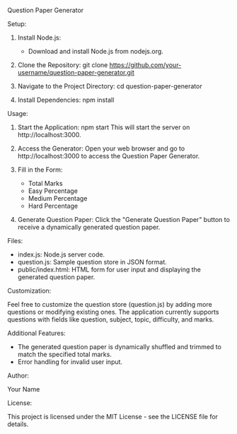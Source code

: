 Question Paper Generator

Setup:

1. Install Node.js:
   - Download and install Node.js from nodejs.org.

2. Clone the Repository:
   git clone https://github.com/your-username/question-paper-generator.git

3. Navigate to the Project Directory:
   cd question-paper-generator

4. Install Dependencies:
   npm install

Usage:

1. Start the Application:
   npm start
   This will start the server on http://localhost:3000.

2. Access the Generator:
   Open your web browser and go to http://localhost:3000 to access the Question Paper Generator.

3. Fill in the Form:
   - Total Marks
   - Easy Percentage
   - Medium Percentage
   - Hard Percentage

4. Generate Question Paper:
   Click the "Generate Question Paper" button to receive a dynamically generated question paper.

Files:

- index.js: Node.js server code.
- question.js: Sample question store in JSON format.
- public/index.html: HTML form for user input and displaying the generated question paper.

Customization:

Feel free to customize the question store (question.js) by adding more questions or modifying existing ones. The application currently supports questions with fields like question, subject, topic, difficulty, and marks.

Additional Features:

- The generated question paper is dynamically shuffled and trimmed to match the specified total marks.
- Error handling for invalid user input.

Author:

Your Name

License:

This project is licensed under the MIT License - see the LICENSE file for details.
